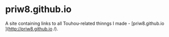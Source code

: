# priw8.github.io

A site containing links to all Touhou-related thinngs I made - [priw8.github.io
](http://priw8.github.io
/).
